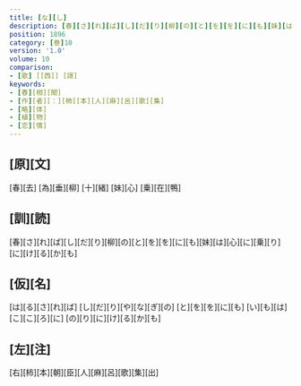 ```yaml
---
title: [な][し]
description: [春][さ][れ][ば][し][だ][り][柳][の][と][を][を][に][も][妹][は][心][に][乗][り][に][け][る][か][も]
position: 1896
category: [巻]10
version: '1.0'
volume: 10
comparison:
- [歌] [[西]] [謌]
keywords:
- [春][相][聞]
- [作][者][：][柿][本][人][麻][呂][歌][集]
- [略][体]
- [植][物]
- [恋][情]
---
```


## [原][文]

[春][去] [為][垂][柳] [十][緒] [妹][心] [乗][在][鴨]

## [訓][読]

[春][さ][れ][ば][し][だ][り][柳][の][と][を][を][に][も][妹][は][心][に][乗][り][に][け][る][か][も]

## [仮][名]

[は][る][さ][れ][ば] [し][だ][り][や][な][ぎ][の] [と][を][を][に][も] [い][も][は][こ][こ][ろ][に] [の][り][に][け][る][か][も]

## [左][注]

[右][柿][本][朝][臣][人][麻][呂][歌][集][出]

